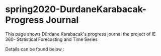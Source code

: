 # spring2020-DurdaneKarabacak-Progress Journal
This page shows Dürdane Karabacak's progress journal the project of IE 360- Statistical Forecasting and Time Series 

Details can be found below :

